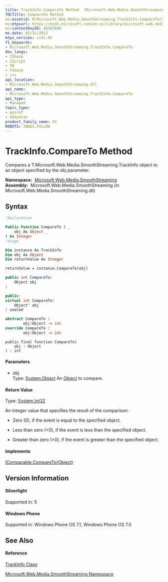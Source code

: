 ```yaml
---
title: TrackInfo.CompareTo Method  (Microsoft.Web.Media.SmoothStreaming)
TOCTitle: CompareTo Method
ms:assetid: M:Microsoft.Web.Media.SmoothStreaming.TrackInfo.CompareTo(System.Object)
ms:mtpsurl: https://msdn.microsoft.com/en-us/library/microsoft.web.media.smoothstreaming.trackinfo.compareto(v=VS.95)
ms:contentKeyID: 46307699
ms.date: 05/31/2012
mtps_version: v=VS.95
f1_keywords:
- Microsoft.Web.Media.SmoothStreaming.TrackInfo.CompareTo
dev_langs:
- CSharp
- JScript
- VB
- FSharp
- c++
api_location:
- Microsoft.Web.Media.SmoothStreaming.dll
api_name:
- Microsoft.Web.Media.SmoothStreaming.TrackInfo.CompareTo
api_type:
- Managed
topic_type:
- apiref
- kbSyntax
product_family_name: VS
ROBOTS: INDEX,FOLLOW
---
```


# TrackInfo.CompareTo Method

Compares a T:Microsoft.Web.Media.SmoothStreaming.TrackInfo object to an object specified by the obj parameter.

**Namespace:**  [Microsoft.Web.Media.SmoothStreaming](microsoft-web-media-smoothstreaming-namespace_1.md)  
**Assembly:**  Microsoft.Web.Media.SmoothStreaming (in Microsoft.Web.Media.SmoothStreaming.dll)

## Syntax

``` vb
'Declaration

Public Function CompareTo ( _
    obj As Object _
) As Integer
'Usage

Dim instance As TrackInfo
Dim obj As Object
Dim returnValue As Integer

returnValue = instance.CompareTo(obj)
```

``` csharp
public int CompareTo(
    Object obj
)
```

``` c++
public:
virtual int CompareTo(
    Object^ obj
) sealed
```

``` fsharp
abstract CompareTo : 
        obj:Object -> int 
override CompareTo : 
        obj:Object -> int 
```

``` jscript
public final function CompareTo(
    obj : Object
) : int
```

#### Parameters

  - obj  
    Type: [System.Object](https://msdn.microsoft.com/en-us/library/e5kfa45b\(v=vs.95\))  
    An [Object](https://msdn.microsoft.com/en-us/library/e5kfa45b\(v=vs.95\)) to compare.

#### Return Value

Type: [System.Int32](https://msdn.microsoft.com/en-us/library/td2s409d\(v=vs.95\))  

An integer value that specifies the result of the comparison:

  - Zero (0), if the event is equal to the specified object.

  - Less than zero (\<0), if the event is less than the specified object.

  - Greater than zero (\>0), if the event is greater than the specified object.

#### Implements

[IComparable.CompareTo(Object)](https://msdn.microsoft.com/en-us/library/4ah99705\(v=vs.95\))  

## Version Information

#### Silverlight

Supported in: 5  

#### Windows Phone

Supported in: Windows Phone OS 7.1, Windows Phone OS 7.0  

## See Also

#### Reference

[TrackInfo Class](trackinfo-class-microsoft-web-media-smoothstreaming_1.md)

[Microsoft.Web.Media.SmoothStreaming Namespace](microsoft-web-media-smoothstreaming-namespace_1.md)


